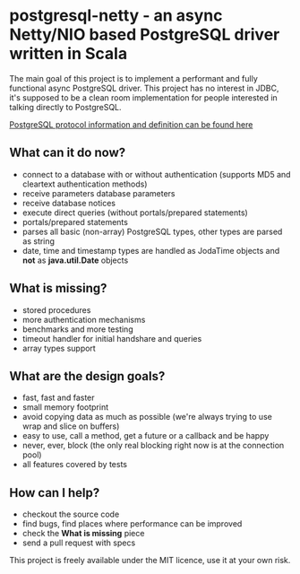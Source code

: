 # postgresql-netty - an async Netty/NIO based PostgreSQL driver written in Scala

The main goal of this project is to implement a performant and fully functional async PostgreSQL driver. This project
has no interest in JDBC, it's supposed to be a clean room implementation for people interested in talking directly
to PostgreSQL.

[PostgreSQL protocol information and definition can be found here](http://www.postgresql.org/docs/devel/static/protocol.html)

## What can it do now?

- connect to a database with or without authentication (supports MD5 and cleartext authentication methods)
- receive parameters database parameters
- receive database notices
- execute direct queries (without portals/prepared statements)
- portals/prepared statements
- parses all basic (non-array) PostgreSQL types, other types are parsed as string
- date, time and timestamp types are handled as JodaTime objects and **not** as **java.util.Date** objects

## What is missing?

- stored procedures
- more authentication mechanisms
- benchmarks and more testing
- timeout handler for initial handshare and queries
- array types support

## What are the design goals?

- fast, fast and faster
- small memory footprint
- avoid copying data as much as possible (we're always trying to use wrap and slice on buffers)
- easy to use, call a method, get a future or a callback and be happy
- never, ever, block (the only real blocking right now is at the connection pool)
- all features covered by tests

## How can I help?

- checkout the source code
- find bugs, find places where performance can be improved
- check the **What is missing** piece
- send a pull request with specs

This project is freely available under the MIT licence, use it at your own risk.

